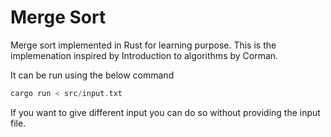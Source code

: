 # Merge Sort
Merge sort implemented in Rust for learning purpose.
This is the implemenation inspired by Introduction to algorithms by Corman.

It can be run using the below command
```rust
cargo run < src/input.txt
```

If you want to give different input you can do so without providing the input file.